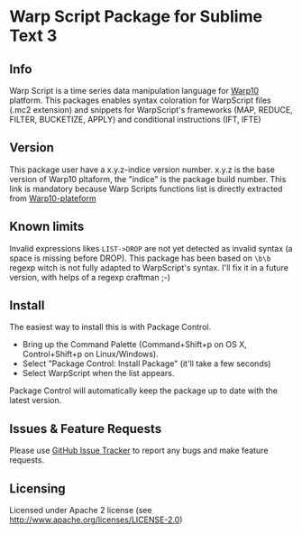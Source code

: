 # Warp Script Package for Sublime Text 3

## Info

Warp Script is a time series data manipulation language for [Warp10](http://www.warp10.io) platform. This packages enables syntax coloration for WarpScript files (.mc2 extension) and snippets for WarpScript's frameworks (MAP, REDUCE, FILTER, BUCKETIZE, APPLY) and conditional instructions (IFT, IFTE)

## Version

This package user have a x.y.z-indice version number.
x.y.z is the base version of Warp10 pltaform, the "indice" is the package build number. This link is mandatory because Warp Scripts functions list is directly extracted from [Warp10-plateform](https://github.com/cityzendata/warp10-platform)

## Known limits 

Invalid expressions likes `LIST->DROP` are not yet detected as invalid syntax (a space is missing before DROP). This package has been based on `\b\b` regexp witch is not fully adapted to WarpScript's syntax. I'll fix it in a future version, with helps of a regexp craftman ;-)

## Install

The easiest way to install this is with Package Control.

 * Bring up the Command Palette (Command+Shift+p on OS X, Control+Shift+p on Linux/Windows).
 * Select "Package Control: Install Package" (it'll take a few seconds)
 * Select WarpScript when the list appears.

Package Control will automatically keep the package up to date with the latest version.

## Issues & Feature Requests

Please use [GitHub Issue Tracker](https://github.com/cityzendata/sublime-warpscript/issues) to report any bugs and make feature requests.

## Licensing

Licensed under Apache 2 license (see http://www.apache.org/licenses/LICENSE-2.0)
